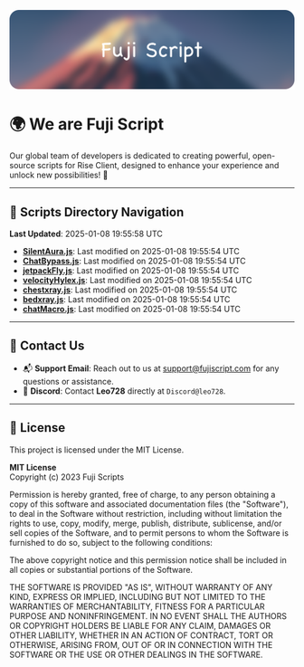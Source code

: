 ![Banner](.github/b.webp)

# 🌍 **We are Fuji Script**

Our global team of developers is dedicated to creating powerful, open-source scripts for Rise Client, designed to enhance your experience and unlock new possibilities! 🌟

---
<!-- SCRIPTS_NAVIGATION_START -->
## 📂 **Scripts Directory Navigation**

**Last Updated**: 2025-01-08 19:55:58 UTC

- **[SilentAura.js](scripts/SilentAura.js)**: Last modified on 2025-01-08 19:55:54 UTC
- **[ChatBypass.js](scripts/ChatBypass.js)**: Last modified on 2025-01-08 19:55:54 UTC
- **[jetpackFly.js](scripts/jetpackFly.js)**: Last modified on 2025-01-08 19:55:54 UTC
- **[velocityHylex.js](scripts/velocityHylex.js)**: Last modified on 2025-01-08 19:55:54 UTC
- **[chestxray.js](scripts/chestxray.js)**: Last modified on 2025-01-08 19:55:54 UTC
- **[bedxray.js](scripts/bedxray.js)**: Last modified on 2025-01-08 19:55:54 UTC
- **[chatMacro.js](scripts/chatMacro.js)**: Last modified on 2025-01-08 19:55:54 UTC

<!-- SCRIPTS_NAVIGATION_END -->

---

## 💬 **Contact Us**  
- 📬 **Support Email**: Reach out to us at [support@fujiscript.com](mailto:support@fujiscript.com) for any questions or assistance.  
- 💬 **Discord**: Contact **Leo728** directly at `Discord@leo728`.

---

## 📜 **License**

This project is licensed under the MIT License.  

**MIT License**  
Copyright (c) 2023 Fuji Scripts  

Permission is hereby granted, free of charge, to any person obtaining a copy of this software and associated documentation files (the "Software"), to deal in the Software without restriction, including without limitation the rights to use, copy, modify, merge, publish, distribute, sublicense, and/or sell copies of the Software, and to permit persons to whom the Software is furnished to do so, subject to the following conditions:  

The above copyright notice and this permission notice shall be included in all copies or substantial portions of the Software.  

THE SOFTWARE IS PROVIDED "AS IS", WITHOUT WARRANTY OF ANY KIND, EXPRESS OR IMPLIED, INCLUDING BUT NOT LIMITED TO THE WARRANTIES OF MERCHANTABILITY, FITNESS FOR A PARTICULAR PURPOSE AND NONINFRINGEMENT. IN NO EVENT SHALL THE AUTHORS OR COPYRIGHT HOLDERS BE LIABLE FOR ANY CLAIM, DAMAGES OR OTHER LIABILITY, WHETHER IN AN ACTION OF CONTRACT, TORT OR OTHERWISE, ARISING FROM, OUT OF OR IN CONNECTION WITH THE SOFTWARE OR THE USE OR OTHER DEALINGS IN THE SOFTWARE.  
